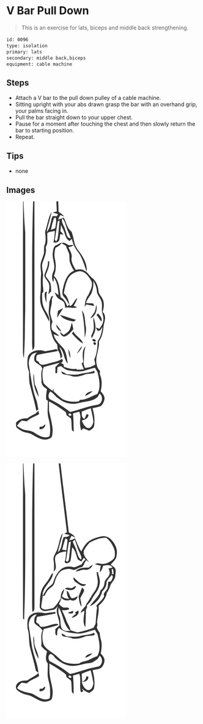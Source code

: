 # V Bar Pull Down
> This is an exercise for lats, biceps and middle back strengthening.

``` 
id: 0096 
type: isolation 
primary: lats 
secondary: middle back,biceps 
equipment: cable machine 
``` 

## Steps

 - Attach a V bar to the pull down pulley of a cable machine.
 - Sitting upright with your abs drawn grasp the bar with an overhand grip, your palms facing in.
 - Pull the bar straight down to your upper chest.
 - Pause for a moment after touching the chest and then slowly return the bar to starting position.
 - Repeat.

## Tips

 - none

## Images

![](../svg/0096-relaxation.svg)

![](../svg/0096-tension.svg)
